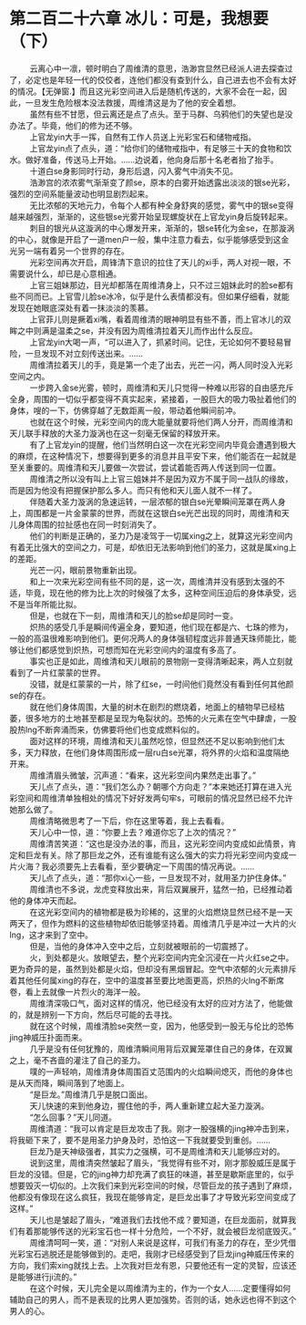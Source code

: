 <h1>第二百二十六章 冰儿：可是，我想要（下）</h1>
<div id="content">&nbsp&nbsp&nbsp&nbsp&nbsp&nbsp&nbsp&nbsp
 云离心中一凛，顿时明白了周维清的意思，浩渺宫显然已经派人进去探查过了，必定也是年轻一代的佼佼者，连他们都没有查到什么，自己进去也不会有太好的情况。【无弹窗.】而且这光彩空间进入后是随机传送的，大家不会在一起，因此，一旦发生危险根本没法救援，周维清这是为了他的安全着想。
 <br/>&nbsp&nbsp&nbsp&nbsp&nbsp&nbsp&nbsp&nbsp
 虽然有些不甘愿，但云离还是点了点头。至于马群、乌鸦他们的失望也是没办法了。毕竟，他们的修为还不够。
 <br/>&nbsp&nbsp&nbsp&nbsp&nbsp&nbsp&nbsp&nbsp
 上官龙yin大手一挥，自然有工作人员送上光彩宝石和储物戒指。
 <br/>&nbsp&nbsp&nbsp&nbsp&nbsp&nbsp&nbsp&nbsp
 上官龙yin点了点头，道：“给你们的储物戒指中，有足够三十天的食物和饮水。做好准备，传送马上开始。……边说着，他向身后那十名老者抬了抬手。
 <br/>&nbsp&nbsp&nbsp&nbsp&nbsp&nbsp&nbsp&nbsp
 十道白se身影同时行动，身形后退，闪入雾气中消失不见。
 <br/>&nbsp&nbsp&nbsp&nbsp&nbsp&nbsp&nbsp&nbsp
 浩渺宫的浓浓雾气渐渐变了颜se，原本的白雾开始透露出淡淡的银se光彩，强烈的空间系能量波动也明显剧烈起来。
 <br/>&nbsp&nbsp&nbsp&nbsp&nbsp&nbsp&nbsp&nbsp
 无比浓郁的天地元力，令每个人都有种全身舒爽的感觉，雾气中的银se变得越来越强烈，渐渐的，这些银se光雾开始呈现螺旋状在上官龙yin身后旋转起来。
 <br/>&nbsp&nbsp&nbsp&nbsp&nbsp&nbsp&nbsp&nbsp
 刺目的银光从这漩涡的中心爆发开来，渐渐的，银se转化为金se，在那漩涡的中心，就像是开启了一道men户一般，集中注意力看去，似乎能够感受到这金光另一端有着另一个世界的存在。
 <br/>&nbsp&nbsp&nbsp&nbsp&nbsp&nbsp&nbsp&nbsp
 光彩空间再次开启，周锋清下意识的拉住了天儿的xi手，两人对视一眼，不需要说什么，却已是心意相通。
 <br/>&nbsp&nbsp&nbsp&nbsp&nbsp&nbsp&nbsp&nbsp
 上官三姐妹那边，目光却都落在周维清身上，只不过三姐妹此时的脸se都有些不同而已。上官雪儿脸se冰冷，似乎是什么表情都没有。但如果仔细看，就能发现在她眼底深处有着一抹淡淡的羡慕。
 <br/>&nbsp&nbsp&nbsp&nbsp&nbsp&nbsp&nbsp&nbsp
 上官菲儿则是撅着xi嘴，看着周维清的眼神明显有些不善，而上官冰儿的双眸之中则满是温柔之se，并没有因为周维清拉着天儿而作出什么反应。
 <br/>&nbsp&nbsp&nbsp&nbsp&nbsp&nbsp&nbsp&nbsp
 上官龙yin大喝一声，“可以进入了，抓紧时间。记住，无论如何不要轻易冒险，一旦发现不对立刻传送出来。……
 <br/>&nbsp&nbsp&nbsp&nbsp&nbsp&nbsp&nbsp&nbsp
 周维清拉着天儿的手，竟是第一个走了出去，光芒一闪，两人同时没入光彩空间之内。
 <br/>&nbsp&nbsp&nbsp&nbsp&nbsp&nbsp&nbsp&nbsp
 一步跨入金se光雾，顿时，周维清和天儿只觉得一种难以形容的自由感充斥全身，周围的一切似乎都变得不真实起来，紧接着，一股巨大的吸力吸扯着他们的身体，嗖的一下，仿佛穿越了无数距离一般，带动着他瞬间前冲。
 <br/>&nbsp&nbsp&nbsp&nbsp&nbsp&nbsp&nbsp&nbsp
 也就在这个时候，光彩空间内的庞大能量就要将他们两人分开，而周维清和天儿联手释放的大圣力漩涡也在这一刻毫无保留的释放开来。
 <br/>&nbsp&nbsp&nbsp&nbsp&nbsp&nbsp&nbsp&nbsp
 有了上官龙yin的提醒，他们当然明白这一次在光彩空间内毕竟会遭遇到极大的麻烦，在这种情况下，想要得到更多的消息并且平安下来，他们能否在一起就是至关重要的。周维清和天儿要做一次尝试，尝试着能否两人传送到同一位置。
 <br/>&nbsp&nbsp&nbsp&nbsp&nbsp&nbsp&nbsp&nbsp
 周维清之所以没有叫上上官三姐妹并不是因为双方不属于同一战队的缘故，而是因为他没有把握保护那么多人。而只有他和天儿面人就不一样了。
 <br/>&nbsp&nbsp&nbsp&nbsp&nbsp&nbsp&nbsp&nbsp
 伴随着大圣力漩涡的急速运转，一层浓郁的银白se光晕瞬间笼罩在两人身上，周围都是一片金蒙蒙的世界，而就在这银白se光芒出现的同时，周维清和天儿身体周围的拉扯感也在同一时刻消失了。
 <br/>&nbsp&nbsp&nbsp&nbsp&nbsp&nbsp&nbsp&nbsp
 他们的判断是正确的，圣力乃是凌驾于一切属xing之上，就算这光彩空间内有着无比强大的空间之力，可是，却依旧无法影响到他们的圣力，这就是属xing上的差距。
 <br/>&nbsp&nbsp&nbsp&nbsp&nbsp&nbsp&nbsp&nbsp
 光芒一闪，眼前景物重新出现。
 <br/>&nbsp&nbsp&nbsp&nbsp&nbsp&nbsp&nbsp&nbsp
 和上一次来光彩空间有些不同的是，这一次，周维清并没有感到太强的不适，毕竟，现在他的修为比上次的时候强了太多，这种空间压迫后的身体承受，远不是当年所能比拟。
 <br/>&nbsp&nbsp&nbsp&nbsp&nbsp&nbsp&nbsp&nbsp
 但是，也就在下一刻，周维清和天儿的脸se却是同时一变。
 <br/>&nbsp&nbsp&nbsp&nbsp&nbsp&nbsp&nbsp&nbsp
 炽热的感受几手是瞬间传遍全身，要知道，他们现在都是六、七珠的修为，一般的高温很难影响到他们。更何况两人的身体强韧程度远非普通天珠师能比，能够让他们都感觉到炽热，可想而知在光彩空间内的温度有多高了。
 <br/>&nbsp&nbsp&nbsp&nbsp&nbsp&nbsp&nbsp&nbsp
 事实也正是如此，周维清和天儿眼前的景物刚一变得清晰起来，两人立刻就看到了一片红蒙蒙的世界。
 <br/>&nbsp&nbsp&nbsp&nbsp&nbsp&nbsp&nbsp&nbsp
 没错，就是红蒙蒙的一片，除了红se，一时间他们竟然没有看到任何其他颜se的存在。
 <br/>&nbsp&nbsp&nbsp&nbsp&nbsp&nbsp&nbsp&nbsp
 就在他们身体周围，大量的树木在剧烈的燃烧着，地面上的植物早已经枯萎，很多地方的土地甚至都是呈现为龟裂状的。恐怖的火元素在空气中肆虐，一股股热lng不断奔涌而来，仿佛要将他们也变成燃料似的。
 <br/>&nbsp&nbsp&nbsp&nbsp&nbsp&nbsp&nbsp&nbsp
 面对这样的环境，周维清和天儿虽然吃惊，但显然还不足以影响到他们太多，天力释放，在他们身体周围形成一层ru白se光罩，将外界的火焰和温度隔绝开来。
 <br/>&nbsp&nbsp&nbsp&nbsp&nbsp&nbsp&nbsp&nbsp
 周维清眉头微皱，沉声道：“看来，这光彩空间内果然走出事了。”
 <br/>&nbsp&nbsp&nbsp&nbsp&nbsp&nbsp&nbsp&nbsp
 天儿点了点头，道：“我们怎么办？朝哪个方向走？”本来她还打算在进入光彩空间和周维清单独相处的情况下好好发两句牢s，可眼前的情况显然已经不允许她那么做了。
 <br/>&nbsp&nbsp&nbsp&nbsp&nbsp&nbsp&nbsp&nbsp
 周维清略微思考了一下后，你在这里等着，我上去看看。
 <br/>&nbsp&nbsp&nbsp&nbsp&nbsp&nbsp&nbsp&nbsp
 天儿心中一惊，道：“你要上去？难道你忘了上次的情况？”
 <br/>&nbsp&nbsp&nbsp&nbsp&nbsp&nbsp&nbsp&nbsp
 周维清苦笑道：“这也是没办法的事，而且，这光彩空间内变成如此情景，肯定和巨龙有关。除了那巨龙之外，还有谁能有这么强大的实力将光彩空间内变成一片火海？我必须要先上去看看，至少要确定一下周围的情况再说。……
 <br/>&nbsp&nbsp&nbsp&nbsp&nbsp&nbsp&nbsp&nbsp
 天儿点了点头，道：“那你xi心一些，一旦发现不对，就用圣力护住身体。”
 <br/>&nbsp&nbsp&nbsp&nbsp&nbsp&nbsp&nbsp&nbsp
 周维清也不多说，龙虎变释放出来，背后双翼展开，猛然一拍，已经推动着他的身体冲天而起。
 <br/>&nbsp&nbsp&nbsp&nbsp&nbsp&nbsp&nbsp&nbsp
 在这光彩空间内的植物都是极为珍稀的，这里的火焰燃烧显然已经不是一天两天了，但作为燃料的这些植物却依旧能够坚持着。周维清几乎是冲过一大片的火lng，这才来到了空中。
 <br/>&nbsp&nbsp&nbsp&nbsp&nbsp&nbsp&nbsp&nbsp
 但是，当他的身体冲入空中之后，立刻就被眼前的一切震撼了。
 <br/>&nbsp&nbsp&nbsp&nbsp&nbsp&nbsp&nbsp&nbsp
 火，到处都是火。放眼望去，整个光彩空间内完全沉浸在一片火红se之中。更为奇异的是，虽然到处都是火焰，但却没有黑烟冒起。空气中浓郁的火元素排斥着其他任何属xing的存在，空中的温度甚至要比地面更高，炽热的火lng不断席卷，看上去就像一片烈火的海洋一般。
 <br/>&nbsp&nbsp&nbsp&nbsp&nbsp&nbsp&nbsp&nbsp
 周维清深吸口气，面对这样的情况，他已经没有太好的应对方法了，他能做的，就是辨别一下方向，然后尽可能的去寻找。
 <br/>&nbsp&nbsp&nbsp&nbsp&nbsp&nbsp&nbsp&nbsp
 就在这个时候，周维清脸se突然一变，因为，他感受到一股无与伦比的恐怖jing神威压扑面而来。
 <br/>&nbsp&nbsp&nbsp&nbsp&nbsp&nbsp&nbsp&nbsp
 几乎是没有任何犹豫的，周维清瞬间用背后双翼笼罩住自己的身体，在双翼之上，毫不吝啬的灌注了自己的圣力。
 <br/>&nbsp&nbsp&nbsp&nbsp&nbsp&nbsp&nbsp&nbsp
 噗的一声轻响，周维清身体周围百丈范围内的火焰瞬间熄灭，而他的身体也是从天而降，瞬间落到了地面上。
 <br/>&nbsp&nbsp&nbsp&nbsp&nbsp&nbsp&nbsp&nbsp
 “是巨龙。”周维清几乎是脱口面出。
 <br/>&nbsp&nbsp&nbsp&nbsp&nbsp&nbsp&nbsp&nbsp
 天儿快速的来到他身边，握住他的手，两人重新建立起大圣力漩涡。
 <br/>&nbsp&nbsp&nbsp&nbsp&nbsp&nbsp&nbsp&nbsp
 “怎么回事？”天儿同道。
 <br/>&nbsp&nbsp&nbsp&nbsp&nbsp&nbsp&nbsp&nbsp
 周维清道：“我可以肯定是巨龙攻击了我。刚才一股强横的jing神冲击到来，将我砸下来了，要不是用圣力护身及时，恐怕这一下我就要受到重创。……
 <br/>&nbsp&nbsp&nbsp&nbsp&nbsp&nbsp&nbsp&nbsp
 巨龙乃是天神级强者，其实力之强横，可不是周维清和天儿能够应对的。
 <br/>&nbsp&nbsp&nbsp&nbsp&nbsp&nbsp&nbsp&nbsp
 说到这里，周维清突然皱起了眉头，“我觉得有些不对，刚才那股威压是属于巨龙的没错。但是，它的jing神力却充满了疯狂的味道，甚至是歇斯底里的，似乎想要毁灭一切似的。上次我们来到光彩空间的时候，尽管巨龙的孩子遇到了麻烦，他都没有像现在这么疯狂，我现在能够肯定，是巨龙出事了才导致光彩空间变成了这样。”
 <br/>&nbsp&nbsp&nbsp&nbsp&nbsp&nbsp&nbsp&nbsp
 天儿也是皱起了眉头，“难道我们去找他不成？要知道，在巨龙面前，就算我们有着那能够传送的光彩宝石也一样十分危险，一个不好，就会被巨龙彻底毁灭。”
 <br/>&nbsp&nbsp&nbsp&nbsp&nbsp&nbsp&nbsp&nbsp
 周维清呵呵一笑，道：“对别人来说是这样，可我们有圣力的存在，至少凭借光彩宝石逃脱还是能够做到的。走吧，我刚才已经感受到了巨龙jing神威压传来的方向，我们索xing就找上去。上次我对巨龙有恩，只要他还有一定的灵智，应该还是能够进行ji流的。”
 <br/>&nbsp&nbsp&nbsp&nbsp&nbsp&nbsp&nbsp&nbsp
 在这个时候，天儿完全是以周维清为主的，作为一个女人……定要懂得如何辅助自己的男人，而不是表现的比男人更加强势。否则的话，她永远也得不到这个男人的心。
 <br/>&nbsp&nbsp&nbsp&nbsp&nbsp&nbsp&nbsp&nbsp
 <br/>&nbsp&nbsp&nbsp&nbsp&nbsp&nbsp&nbsp&nbsp
</div>
